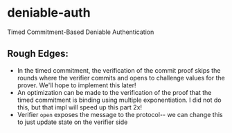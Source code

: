 # deniable-auth
Timed Commitment-Based Deniable Authentication

## Rough Edges:
- In the timed commitment, the verification of the commit proof skips the rounds where the verifier commits and opens to challenge values for the prover. We'll hope to implement this later!
- An optimization can be made to the verification of the proof that the timed commitment is binding using multiple exponentiation. I did not do this, but that impl will speed up this part 2x!
- Verifier `open` exposes the message to the protocol-- we can change this to just update state on the verifier side 